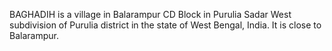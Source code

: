 BAGHADIH is a village in Balarampur CD Block in Purulia Sadar West subdivision of Purulia district in the state of West Bengal, India. It is close to Balarampur.
